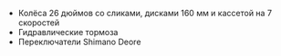 * Колёса 26 дюймов со сликами, дисками 160 мм и кассетой на 7 скоростей
* Гидравлические тормоза
* Переключатели Shimano Deore